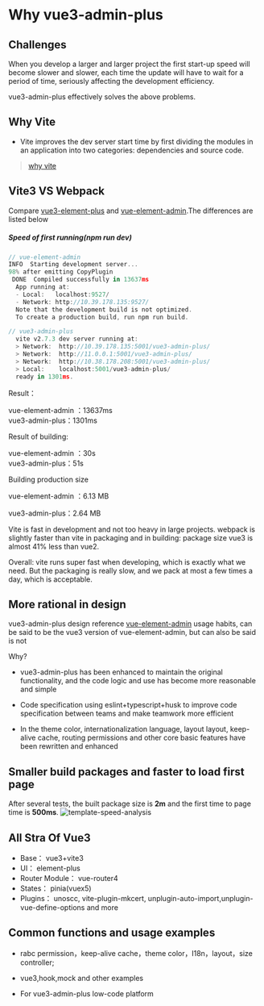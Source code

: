 # Why vue3-admin-plus 

## Challenges

When you develop a larger and larger project the first start-up speed will become slower and slower, each time the update will have to wait for a period of time, seriously affecting the development efficiency.

vue3-admin-plus effectively solves the above problems.



## Why Vite  

- Vite improves the dev server start time by first dividing the modules in an application into two categories: dependencies and source code.

>[why vite](https://vitejs.cn/guide/why.html#slow-server-start)



## Vite3 VS Webpack

Compare [vue3-element-plus](https://github.com/jzfai/vue3-admin-plus.git) and [vue-element-admin]( https://github.com/PanJiaChen/vue-element-admin.git).The differences are listed below

##### Speed of first running(npm run dev)

```javascript
// vue-element-admin 
INFO  Starting development server...
98% after emitting CopyPlugin
 DONE  Compiled successfully in 13637ms                                                  
  App running at:
  - Local:   localhost:9527/
  - Network: http://10.39.178.135:9527/
  Note that the development build is not optimized.
  To create a production build, run npm run build.

// vue3-admin-plus
  vite v2.7.3 dev server running at:
  > Network:  http://10.39.178.135:5001/vue3-admin-plus/
  > Network:  http://11.0.0.1:5001/vue3-admin-plus/
  > Network:  http://10.38.178.208:5001/vue3-admin-plus/
  > Local:    localhost:5001/vue3-admin-plus/
  ready in 1301ms.
```

Result：

vue-element-admin ：13637ms     
vue3-admin-plus：1301ms



Result of building:

vue-element-admin ：30s     
vue3-admin-plus：51s 



Building production size

vue-element-admin ：6.13 MB

vue3-admin-plus：2.64 MB



Vite is fast in development and not too heavy in large projects. webpack is slightly faster than vite in packaging and in building: package size vue3 is almost 41% less than vue2.



Overall: vite runs super fast when developing, which is exactly what we need. But the packaging is really slow, and we pack at most a few times a day, which is acceptable.



## More rational in design

vue3-admin-plus design reference [vue-element-admin](https://github.com/PanJiaChen/vue-element-admin.git) usage habits, can be said to be the vue3 version of vue-element-admin, but can also be said is not

Why?

- vue3-admin-plus has been enhanced to maintain the original functionality, and the code logic and use has become more reasonable and simple

- Code specification using eslint+typescript+husk to improve code specification between teams and make teamwork more efficient

- In the theme color, internationalization language, layout layout, keep-alive cache, routing permissions and other core basic features have been rewritten and enhanced



## Smaller build packages and faster to load first page

After several tests, the built package size is **2m** and the first time to page time is **500ms**.
![template-speed-analysis](https://p3-juejin.byteimg.com/tos-cn-i-k3u1fbpfcp/fa07ebf2dcb34b059f1945c009752a52~tplv-k3u1fbpfcp-zoom-1.image)



## All Stra Of Vue3

- Base： vue3+vite3
- UI：    element-plus
- Router Module：    vue-router4
- States： pinia(vuex5)
- Plugins： unoscc, vite-plugin-mkcert, unplugin-auto-import,unplugin-vue-define-options and more



## Common functions and usage examples

- rabc permission，keep-alive cache，theme color，I18n，layout，size controller; 

- vue3,hook,mock and other examples

- For vue3-admin-plus low-code platform

